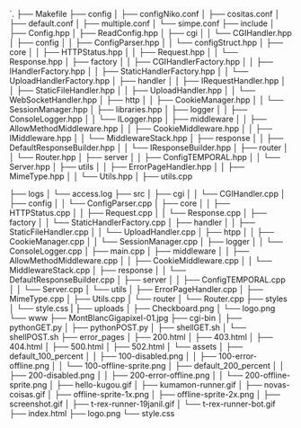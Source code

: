 `.
├── Makefile
├── config
│   ├── configNiko.conf
│   ├── cositas.conf
│   ├── default.conf
│   ├── multiple.conf
│   └── simpe.conf
├── include
│   ├── Config.hpp
│   ├── ReadConfig.hpp
│   ├── cgi
│   │   └── CGIHandler.hpp
│   ├── config
│   │   ├── ConfigParser.hpp
│   │   └── configStruct.hpp
│   ├── core
│   │   ├── HTTPStatus.hpp
│   │   ├── Request.hpp
│   │   └── Response.hpp
│   ├── factory
│   │   ├── CGIHandlerFactory.hpp
│   │   ├── IHandlerFactory.hpp
│   │   ├── StaticHandlerFactory.hpp
│   │   └── UploadHandlerFactory.hpp
│   ├── handler
│   │   ├── IRequestHandler.hpp
│   │   ├── StaticFileHandler.hpp
│   │   ├── UploadHandler.hpp
│   │   └── WebSocketHandler.hpp
│   ├── http
│   │   ├── CookieManager.hpp
│   │   └── SessionManager.hpp
│   ├── libraries.hpp
│   ├── logger
│   │   ├── ConsoleLogger.hpp
│   │   └── ILogger.hpp
│   ├── middleware
│   │   ├── AllowMethodMiddleware.hpp
│   │   ├── CookieMiddleware.hpp
│   │   ├── IMiddleware.hpp
│   │   └── MiddlewareStack.hpp
│   ├── response
│   │   ├── DefaultResponseBuilder.hpp
│   │   └── IResponseBuilder.hpp
│   ├── router
│   │   └── Router.hpp
│   ├── server
│   │   ├── ConfigTEMPORAL.hpp
│   │   └── Server.hpp
│   ├── utils
│   │   ├── ErrorPageHandler.hpp
│   │   ├── MimeType.hpp
│   │   └── Utils.hpp
│   ├── utils.cpp

├── logs
│   └── access.log
├── src
│   ├── cgi
│   │   └── CGIHandler.cpp
│   ├── config
│   │   └── ConfigParser.cpp
│   ├── core
│   │   ├── HTTPStatus.cpp
│   │   ├── Request.cpp
│   │   └── Response.cpp
│   ├── factory
│   │   └── StaticHandlerFactory.cpp
│   ├── handler
│   │   ├── StaticFileHandler.cpp
│   │   └── UploadHandler.cpp
│   ├── htpp
│   │   ├── CookieManager.cpp
│   │   └── SessionManager.cpp
│   ├── logger
│   │   └── ConsoleLogger.cpp
│   ├── main.cpp
│   ├── middleware
│   │   ├── AllowMethodMiddleware.cpp
│   │   ├── CookieMiddleware.cpp
│   │   └── MiddlewareStack.cpp
│   ├── response
│   │   └── DefaultResponseBuilder.cpp
│   ├── server
│   │   ├── ConfigTEMPORAL.cpp
│   │   └── Server.cpp
│   └── utils
│       ├── ErrorPageHandler.cpp
│       ├── MimeType.cpp
│       ├── Utils.cpp
│       └── router
│           └── Router.cpp
├── styles
│   └── style.css
|
├── uploads
│   ├── Checkboard.png
│   └── logo.png
└── www
    ├── MontBlancGigapixel-01.jpg
    ├── cgi-bin
    │   ├── pythonGET.py
    │   ├── pythonPOST.py
    │   ├── shellGET.sh
    │   └── shellPOST.sh
    ├── error_pages
    │   ├── 200.html
    │   ├── 403.html
    │   ├── 404.html
    │   ├── 500.html
    │   ├── 502.html
    │   └── assets
    │       ├── default_100_percent
    │       │   ├── 100-disabled.png
    │       │   ├── 100-error-offline.png
    │       │   └── 100-offline-sprite.png
    │       ├── default_200_percent
    │       │   ├── 200-disabled.png
    │       │   ├── 200-error-offline.png
    │       │   └── 200-offline-sprite.png
    │       ├── hello-kugou.gif
    │       ├── kumamon-runner.gif
    │       ├── novas-coisas.gif
    │       ├── offline-sprite-1x.png
    │       ├── offline-sprite-2x.png
    │       ├── screenshot.gif
    │       ├── t-rex-runner-19janil.gif
    │       └── t-rex-runner-bot.gif
    ├── index.html
    ├── logo.png
    └── style.css